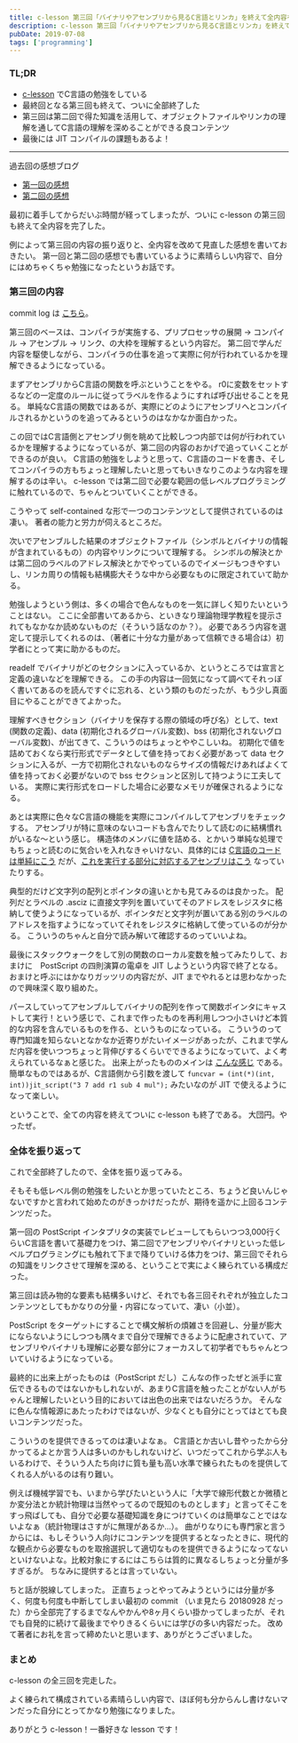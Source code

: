 ```yaml
---
title: c-lesson 第三回「バイナリやアセンブリから見るC言語とリンカ」を終えて全内容を終了した
description: c-lesson 第三回「バイナリやアセンブリから見るC言語とリンカ」を終えて全内容を終了してとても素晴らしかったと振り返るブログ記事。
pubDate: 2019-07-08
tags: ['programming']
---
```


### TL;DR
- [c-lesson](https://github.com/karino2/c-lesson) でC言語の勉強をしている
- 最終回となる第三回も終えて、ついに全部終了した
- 第三回は第二回で得た知識を活用して、オブジェクトファイルやリンカの理解を通してC言語の理解を深めることができる良コンテンツ
- 最後には JIT コンパイルの課題もあるよ！
---

過去回の感想ブログ
- [第一回の感想](https://yoheikikuta.github.io/blog/2019-04-16-clesson_first_postscript/)
- [第二回の感想](https://yoheikikuta.github.io/blog/2019-07-01-clesson_second_asm/)

最初に着手してからだいぶ時間が経ってしまったが、ついに c-lesson の第三回も終えて全内容を完了した。

例によって第三回の内容の振り返りと、全内容を改めて見直した感想を書いておきたい。
第一回と第二回の感想でも書いているように素晴らしい内容で、自分にはめちゃくちゃ勉強になったというお話です。

### 第三回の内容
commit log は [こちら](https://github.com/yoheikikuta/c-lesson/commits/casm_6_jit_ps)。

第三回のベースは、コンパイラが実施する、プリプロセッサの展開 → コンパイル → アセンブル → リンク、の大枠を理解するという内容だ。
第二回で学んだ内容を駆使しながら、コンパイラの仕事を追って実際に何が行われているかを理解できるようになっている。

まずアセンブリからC言語の関数を呼ぶということをやる。
r0に変数をセットするなどの一定度のルールに従ってラベルを作るようにすれば呼び出せることを見る。
単純なC言語の関数ではあるが、実際にどのようにアセンブリへとコンパイルされるかというのを追ってみるというのはなかなか面白かった。

この回ではC言語側とアセンブリ側を眺めて比較しつつ内部では何が行われているかを理解するようになっているが、第二回の内容のおかげで追っていくことができるのが良い。
C言語の勉強をしようと思って、C言語のコードを書き、そしてコンパイラの方もちょっと理解したいと思ってもいきなりこのような内容を理解するのは辛い。
c-lesson では第二回で必要な範囲の低レベルプログラミングに触れているので、ちゃんとついていくことができる。

こうやって self-contained な形で一つのコンテンツとして提供されているのは凄い。
著者の能力と労力が伺えるところだ。

次いでアセンブルした結果のオブジェクトファイル（シンボルとバイナリの情報が含まれているもの）の内容やリンクについて理解する。
シンボルの解決とかは第二回のラベルのアドレス解決とかでやっているのでイメージもつきやすいし、リンカ周りの情報も結構膨大そうな中から必要なものに限定されていて助かる。

勉強しようという側は、多くの場合で色んなものを一気に詳しく知りたいということはない。
ここに全部書いてあるから、といきなり理論物理学教程を提示されてもなかなか読めないものだ（そういう話なのか？）。
必要であろう内容を選定して提示してくれるのは、（著者に十分な力量があって信頼できる場合は）初学者にとって実に助かるものだ。

readelf でバイナリがどのセクションに入っているか、というところでは宣言と定義の違いなどを理解できる。
この手の内容は一回気になって調べてそれっぽく書いてあるのを読んですぐに忘れる、という類のものだったが、もう少し真面目にやることができてよかった。

理解すべきセクション（バイナリを保存する際の領域の呼び名）として、text (関数の定義)、data (初期化されるグローバル変数)、bss (初期化されないグローバル変数)、が出てきて、こういうのはちょっとややこしいね。
初期化で値を詰めておくなら実行形式でデータとして値を持っておく必要があって data セクションに入るが、一方で初期化されないものならサイズの情報だけあればよくて値を持っておく必要がないので bss セクションと区別して持つように工夫している。
実際に実行形式をロードした場合に必要なメモリが確保されるようになる。

あとは実際に色々なC言語の機能を実際にコンパイルしてアセンブリをチェックする。
アセンブリが特に意味のないコードも含んでたりして読むのに結構慣れがいるな〜という感じ。
構造体のメンバに値を詰める、とかいう単純な処理でもちょっと読むのに気合いを入れなきゃいけない、具体的には [C言語のコードは単純にこう](https://github.com/yoheikikuta/c-lesson/blob/casm_6_jit_ps/sources/casm_link/04_c_sources/pointer_array.c#L47-L55) だが、[これを実行する部分に対応するアセンブリはこう](https://github.com/yoheikikuta/c-lesson/blob/casm_6_jit_ps/sources/casm_link/04_c_sources/pointer_array.s#L197-L252) なっていたりする。

典型的だけど文字列の配列とポインタの違いとかも見てみるのは良かった。
配列だとラベルの .asciz に直接文字列を置いていてそのアドレスをレジスタに格納して使うようになっているが、ポインタだと文字列が置いてある別のラベルのアドレスを指すようになっていてそれをレジスタに格納して使っているのが分かる。
こういうのちゃんと自分で読み解いて確認するのっていいよね。

最後にスタックウォークをして別の関数のローカル変数を触ってみたりして、おまけに　PostScript の四則演算の電卓を JIT しようという内容で終了となる。
おまけと呼ぶにはかなりガッツリの内容だが、JIT までやれるとは思わなかったので興味深く取り組めた。

パースしていってアセンブルしてバイナリの配列を作って関数ポインタにキャストして実行！という感じで、これまで作ったものを再利用しつつ小さいけど本質的な内容を含んでいるものを作る、というものになっている。
こういうのって専門知識を知らないとなかなか近寄りがたいイメージがあったが、これまで学んだ内容を使いつつちょっと背伸びするくらいでできるようになっていて、よく考えられているなぁと感じた。
出来上がったもののメインは [こんな感じ](https://github.com/yoheikikuta/c-lesson/blob/casm_6_jit_ps/sources/casm_link/06_jit_ps/ps_jit.c) である。
簡単なものではあるが、C言語側から引数を渡して `funcvar = (int(*)(int, int))jit_script("3 7 add r1 sub 4 mul");` みたいなのが JIT で使えるようになって楽しい。

ということで、全ての内容を終えてついに c-lesson も終了である。
大団円。やったぜ。

### 全体を振り返って
これで全部終了したので、全体を振り返ってみる。

そもそも低レベル側の勉強をしたいとか思っていたところ、ちょうど良いんじゃないですかと言われて始めたのがきっかけだったが、期待を遥かに上回るコンテンツだった。

第一回の PostScript インタプリタの実装でレビューしてもらいつつ3,000行くらいC言語を書いて基礎力をつけ、第二回でアセンブリやバイナリといった低レベルプログラミングにも触れて下まで降りていける体力をつけ、第三回でそれらの知識をリンクさせて理解を深める、ということで実によく練られている構成だった。

第三回は読み物的な要素も結構多いけど、それでも各三回それぞれが独立したコンテンツとしてもかなりの分量・内容になっていて、凄い（小並）。

PostScript をターゲットにすることで構文解析の煩雑さを回避し、分量が膨大にならないようにしつつも隅々まで自分で理解できるように配慮されていて、アセンブリやバイナリも理解に必要な部分にフォーカスして初学者でもちゃんとついていけるようになっている。

最終的に出来上がったものは（PostScript だし）こんなの作ったぜと派手に宣伝できるものではないかもしれないが、あまりC言語を触ったことがない人がちゃんと理解したいという目的においては出色の出来ではないだろうか。
そんなに色んな情報源にあたったわけではないが、少なくとも自分にとってはとても良いコンテンツだった。

こういうのを提供できるってのは凄いよなぁ。
C言語とか古いし昔やったから分かってるよとか言う人は多いのかもしれないけど、いつだってこれから学ぶ人もいるわけで、そういう人たち向けに質も量も高い水準で練られたものを提供してくれる人がいるのは有り難い。

例えば機械学習でも、いまから学びたいという人に「大学で線形代数とか微積とか変分法とか統計物理は当然やってるので既知のものとします」と言ってそこをすっ飛ばしても、自分で必要な基礎知識を身につけていくのは簡単なことではないよなぁ（統計物理はさすがに無理があるか...）。
曲がりなりにも専門家と言うからには、もしそういう人向けにコンテンツを提供するとなったときに、現代的な観点から必要なものを取捨選択して適切なものを提供できるようになってないといけないよな。比較対象にするにはこちらは質的に異なるしちょっと分量が多すぎるが。
ちなみに提供するとは言っていない。

ちと話が脱線してしまった。
正直ちょっとやってみようというには分量が多く、何度も何度も中断してしまい最初の commit （いま見たら 20180928 だった）から全部完了するまでなんやかんや8ヶ月くらい掛かってしまったが、それでも自発的に続けて最後までやりきるくらいには学びの多い内容だった。
改めて著者にお礼を言って締めたいと思います、ありがとうございました。

### まとめ
c-lesson の全三回を完走した。

よく練られて構成されている素晴らしい内容で、ほぼ何も分からんし書けないマンだった自分にとってかなり勉強になりました。

ありがとう c-lesson！一番好きな lesson です！
